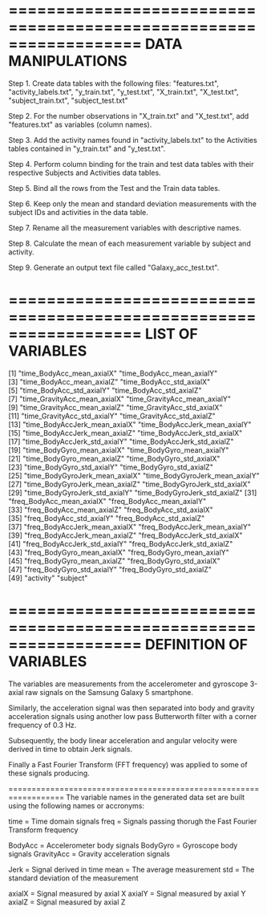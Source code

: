 ==================================================================
DATA MANIPULATIONS
==================================================================

Step 1. Create data tables with the following files: "features.txt", "activity_labels.txt", "y_train.txt", "y_test.txt", "X_train.txt", "X_test.txt", "subject_train.txt", "subject_test.txt"

Step 2. For the number observations in "X_train.txt" and "X_test.txt", add "features.txt" as variables (column names).

Step 3. Add the activity names found in "activity_labels.txt" to the Activities tables contained in "y_train.txt" and "y_test.txt".

Step 4. Perform column binding for the train and test data tables with their respective Subjects and Activities data tables.

Step 5. Bind all the rows from the Test and the Train data tables.

Step 6. Keep only the mean and standard deviation measurements with the subject IDs and activities in the data table.

Step 7. Rename all the measurement variables with descriptive names.

Step 8. Calculate the mean of each measurement variable by subject and activity.

Step 9. Generate an output text file called "Galaxy_acc_test.txt".


==================================================================
LIST OF VARIABLES
==================================================================

 [1] "time_BodyAcc_mean_axialX"      "time_BodyAcc_mean_axialY"     
 [3] "time_BodyAcc_mean_axialZ"      "time_BodyAcc_std_axialX"      
 [5] "time_BodyAcc_std_axialY"       "time_BodyAcc_std_axialZ"      
 [7] "time_GravityAcc_mean_axialX"   "time_GravityAcc_mean_axialY"  
 [9] "time_GravityAcc_mean_axialZ"   "time_GravityAcc_std_axialX"   
[11] "time_GravityAcc_std_axialY"    "time_GravityAcc_std_axialZ"   
[13] "time_BodyAccJerk_mean_axialX"  "time_BodyAccJerk_mean_axialY" 
[15] "time_BodyAccJerk_mean_axialZ"  "time_BodyAccJerk_std_axialX"  
[17] "time_BodyAccJerk_std_axialY"   "time_BodyAccJerk_std_axialZ"  
[19] "time_BodyGyro_mean_axialX"     "time_BodyGyro_mean_axialY"    
[21] "time_BodyGyro_mean_axialZ"     "time_BodyGyro_std_axialX"     
[23] "time_BodyGyro_std_axialY"      "time_BodyGyro_std_axialZ"     
[25] "time_BodyGyroJerk_mean_axialX" "time_BodyGyroJerk_mean_axialY"
[27] "time_BodyGyroJerk_mean_axialZ" "time_BodyGyroJerk_std_axialX" 
[29] "time_BodyGyroJerk_std_axialY"  "time_BodyGyroJerk_std_axialZ" 
[31] "freq_BodyAcc_mean_axialX"      "freq_BodyAcc_mean_axialY"     
[33] "freq_BodyAcc_mean_axialZ"      "freq_BodyAcc_std_axialX"      
[35] "freq_BodyAcc_std_axialY"       "freq_BodyAcc_std_axialZ"      
[37] "freq_BodyAccJerk_mean_axialX"  "freq_BodyAccJerk_mean_axialY" 
[39] "freq_BodyAccJerk_mean_axialZ"  "freq_BodyAccJerk_std_axialX"  
[41] "freq_BodyAccJerk_std_axialY"   "freq_BodyAccJerk_std_axialZ"  
[43] "freq_BodyGyro_mean_axialX"     "freq_BodyGyro_mean_axialY"    
[45] "freq_BodyGyro_mean_axialZ"     "freq_BodyGyro_std_axialX"     
[47] "freq_BodyGyro_std_axialY"      "freq_BodyGyro_std_axialZ"     
[49] "activity"                      "subject"  

==================================================================
DEFINITION OF VARIABLES
==================================================================

The variables are measurements from the accelerometer and gyroscope 3-axial raw signals on the Samsung Galaxy 5 smartphone. 

Similarly, the acceleration signal was then separated into body and gravity acceleration signals using another low pass Butterworth filter with a corner frequency of 0.3 Hz. 

Subsequently, the body linear acceleration and angular velocity were derived in time to obtain Jerk signals. 

Finally a Fast Fourier Transform (FFT frequency) was applied to some of these signals producing.

==================================================================
The variable names in the generated data set are built using the following names or accronyms:


time = Time domain signals
freq = Signals passing thorugh the Fast Fourier Transform frequency 

BodyAcc = Accelerometer body signals
BodyGyro = Gyroscope body signals
GravityAcc = Gravity acceleration signals

Jerk = Signal derived in time
mean = The average measurement
std = The standard deviation of the measurement

axialX = Signal measured by axial X
axialY = Signal measured by axial Y
axialZ = Signal measured by axial Z 